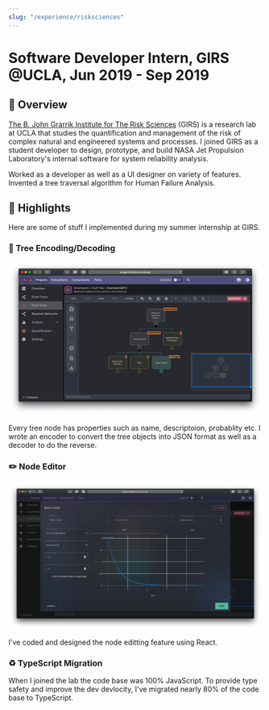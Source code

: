 ```yaml
---
slug: "/experience/risksciences"
---
```


# Software Developer Intern, GIRS @UCLA, Jun 2019 - Sep 2019

## 👀 Overview

[The B. John Grarrik Institute for The Risk Sciences](https://www.risksciences.ucla.edu/) (GIRS) is a research lab at UCLA that studies the quantification and management of the risk of complex natural and engineered systems and processes. I joined GIRS as a student developer to design, prototype, and build NASA Jet Propulsion Laboratory's internal software for system reliability analysis.

Worked as a developer as well as a UI designer on variety of features. Invented a tree traversal algorithm for Human Failure Analysis.

## 🌟 Highlights

Here are some of stuff I implemented during my summer internship at GIRS.

### 🌲 Tree Encoding/Decoding

![tree](https://github.com/ioneone/ioneone.github.io/blob/develop/src/markdowns/risk-sciences/editor.png?raw=true)

Every tree node has properties such as name, descriptoion, probablity etc. I wrote an encoder to convert the tree objects into JSON format as well as a decoder to do the reverse.

### ✏️ Node Editor

![editor](https://github.com/ioneone/ioneone.github.io/blob/develop/src/markdowns/risk-sciences/distribution.png?raw=true)

I've coded and designed the node editting feature using React.

### ♻️ TypeScript Migration

When I joined the lab the code base was 100% JavaScript. To provide type safety and improve the dev devlocity, I've migrated nearly 80% of the code base to TypeScript.
